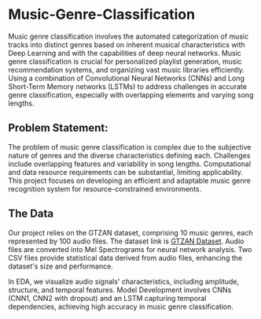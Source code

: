 # Music-Genre-Classification

Music genre classification involves the automated categorization of music tracks into distinct genres based on inherent musical characteristics with Deep Learning and with the capabilities of deep neural networks. 
Music genre classification is crucial for personalized playlist generation, music recommendation systems, and organizing vast music libraries efficiently. Using a combination of Convolutional Neural Networks (CNNs) and Long Short-Term Memory networks (LSTMs) to address challenges in accurate genre classification, especially with overlapping elements and varying song lengths.

## Problem Statement:

The problem of music genre classification is complex due to the subjective nature of genres and the diverse characteristics defining each. Challenges include overlapping features and variability in song lengths. Computational and data resource requirements can be substantial, limiting applicability. This project focuses on developing an efficient and adaptable music genre recognition system for resource-constrained environments.

## The Data

Our project relies on the GTZAN dataset, comprising 10 music genres, each represented by 100 audio files. The dataset link is [GTZAN Dataset](https://www.kaggle.com/datasets/andradaolteanu/gtzan-dataset-music-genre-classification). Audio files are converted into Mel Spectrograms for neural network analysis. Two CSV files provide statistical data derived from audio files, enhancing the dataset's size and performance.

In EDA, we visualize audio signals' characteristics, including amplitude, structure, and temporal features. Model Development involves CNNs (CNN1, CNN2 with dropout) and an LSTM capturing temporal dependencies, achieving high accuracy in music genre classification.
